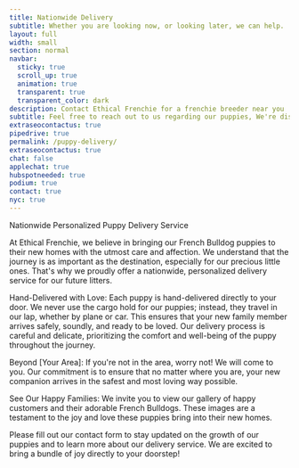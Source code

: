 ```yaml
---
title: Nationwide Delivery
subtitle: Whether you are looking now, or looking later, we can help.
layout: full
width: small
section: normal
navbar:
  sticky: true
  scroll_up: true
  animation: true
  transparent: true
  transparent_color: dark
description: Contact Ethical Frenchie for a frenchie breeder near you
subtitle: Feel free to reach out to us regarding our puppies, We're disrupting the traditional petstore model, one frenchie at a time.
extraseocontactus: true
pipedrive: true
permalink: /puppy-delivery/
extraseocontactus: true
chat: false
applechat: true
hubspotneeded: true
podium: true
contact: true
nyc: true
---
```



Nationwide Personalized Puppy Delivery Service

At Ethical Frenchie, we believe in bringing our French Bulldog puppies to their new homes with the utmost care and affection. We understand that the journey is as important as the destination, especially for our precious little ones. That's why we proudly offer a nationwide, personalized delivery service for our future litters.

Hand-Delivered with Love:
Each puppy is hand-delivered directly to your door. We never use the cargo hold for our puppies; instead, they travel in our lap, whether by plane or car. This ensures that your new family member arrives safely, soundly, and ready to be loved. Our delivery process is careful and delicate, prioritizing the comfort and well-being of the puppy throughout the journey.

Beyond [Your Area]:
If you're not in the <span class='geotargetlygeocontent1622668398873_content_1' style='display:none;'>
-- New York --
</span> area, worry not! We will come to you. Our commitment is to ensure that no matter where you are, your new companion arrives in the safest and most loving way possible.

See Our Happy Families:
We invite you to view our gallery of happy customers and their adorable French Bulldogs. These images are a testament to the joy and love these puppies bring into their new homes.

Please fill out our contact form to stay updated on the growth of our puppies and to learn more about our delivery service. We are excited to bring a bundle of joy directly to your doorstep!